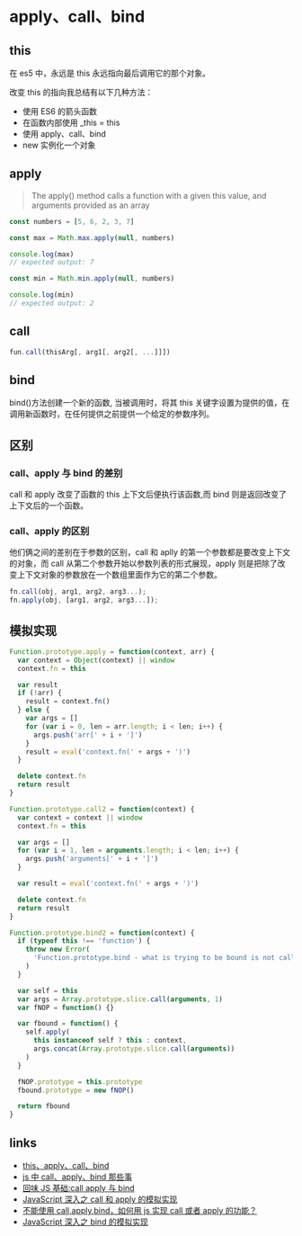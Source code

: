 # apply、call、bind

## this

在 es5 中，永远是 this 永远指向最后调用它的那个对象。

改变 this 的指向我总结有以下几种方法：

- 使用 ES6 的箭头函数
- 在函数内部使用 \_this = this
- 使用 apply、call、bind
- new 实例化一个对象

## apply

> The apply() method calls a function with a given this value, and arguments provided as an array

```js
const numbers = [5, 6, 2, 3, 7]

const max = Math.max.apply(null, numbers)

console.log(max)
// expected output: 7

const min = Math.min.apply(null, numbers)

console.log(min)
// expected output: 2
```

## call

```js
fun.call(thisArg[, arg1[, arg2[, ...]]])
```

## bind

bind()方法创建一个新的函数, 当被调用时，将其 this 关键字设置为提供的值，在调用新函数时，在任何提供之前提供一个给定的参数序列。

## 区别

### call、apply 与 bind 的差别

call 和 apply 改变了函数的 this 上下文后便执行该函数,而 bind 则是返回改变了上下文后的一个函数。

### call、apply 的区别

他们俩之间的差别在于参数的区别，call 和 aplly 的第一个参数都是要改变上下文的对象，而 call 从第二个参数开始以参数列表的形式展现，apply 则是把除了改变上下文对象的参数放在一个数组里面作为它的第二个参数。

```js
fn.call(obj, arg1, arg2, arg3...);
fn.apply(obj, [arg1, arg2, arg3...]);
```

## 模拟实现

```js
Function.prototype.apply = function(context, arr) {
  var context = Object(context) || window
  context.fn = this

  var result
  if (!arr) {
    result = context.fn()
  } else {
    var args = []
    for (var i = 0, len = arr.length; i < len; i++) {
      args.push('arr[' + i + ']')
    }
    result = eval('context.fn(' + args + ')')
  }

  delete context.fn
  return result
}
```

```js
Function.prototype.call2 = function(context) {
  var context = context || window
  context.fn = this

  var args = []
  for (var i = 1, len = arguments.length; i < len; i++) {
    args.push('arguments[' + i + ']')
  }

  var result = eval('context.fn(' + args + ')')

  delete context.fn
  return result
}
```

```js
Function.prototype.bind2 = function(context) {
  if (typeof this !== 'function') {
    throw new Error(
      'Function.prototype.bind - what is trying to be bound is not callable'
    )
  }

  var self = this
  var args = Array.prototype.slice.call(arguments, 1)
  var fNOP = function() {}

  var fbound = function() {
    self.apply(
      this instanceof self ? this : context,
      args.concat(Array.prototype.slice.call(arguments))
    )
  }

  fNOP.prototype = this.prototype
  fbound.prototype = new fNOP()

  return fbound
}
```

## links

- [this、apply、call、bind](https://juejin.im/post/59bfe84351882531b730bac2)
- [js 中 call、apply、bind 那些事](https://qianlongo.github.io/2016/04/26/js%E4%B8%ADcall%E3%80%81apply%E3%80%81bind%E9%82%A3%E4%BA%9B%E4%BA%8B/#more)
- [回味 JS 基础:call apply 与 bind](https://juejin.im/post/57dc97f35bbb50005e5b39bd)
- [JavaScript 深入之 call 和 apply 的模拟实现](https://juejin.im/post/5907eb99570c3500582ca23c)
- [不能使用 call,apply,bind，如何用 js 实现 call 或者 apply 的功能？](https://www.zhihu.com/question/35787390)
- [JavaScript 深入之 bind 的模拟实现](https://juejin.im/post/59093b1fa0bb9f006517b906)
